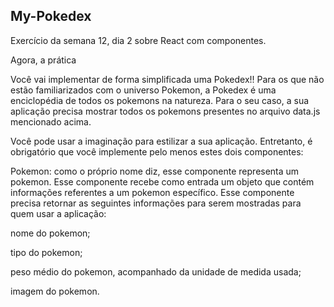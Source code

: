 ## My-Pokedex

Exercício da semana 12, dia 2 sobre React com componentes.

Agora, a prática

Você vai implementar de forma simplificada uma Pokedex!! Para os que não estão familiarizados com o universo Pokemon, a Pokedex é uma enciclopédia de todos os pokemons na natureza. Para o seu caso, a sua aplicação precisa mostrar todos os pokemons presentes no arquivo data.js mencionado acima.

Você pode usar a imaginação para estilizar a sua aplicação. Entretanto, é obrigatório que você implemente pelo menos estes dois componentes:

Pokemon: como o próprio nome diz, esse componente representa um pokemon. Esse componente recebe como entrada um objeto que contém informações referentes a um pokemon específico. Esse componente precisa retornar as seguintes informações para serem mostradas para quem usar a aplicação:

nome do pokemon;

tipo do pokemon;

peso médio do pokemon, acompanhado da unidade de medida usada;

imagem do pokemon.
